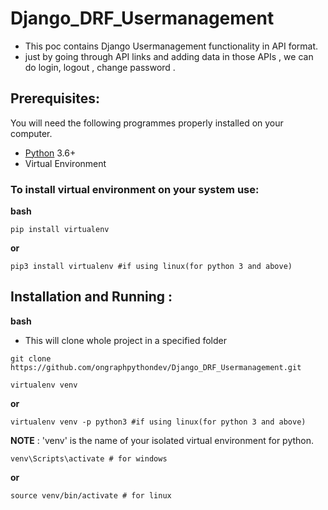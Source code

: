 # Django_DRF_Usermanagement
- This poc contains Django Usermanagement functionality in API format.
- just by going through API links and adding data in those APIs , we can do login, logout , change password .


## Prerequisites:

You will need the following programmes properly installed on your computer.

* [Python](https://www.python.org/) 3.6+
* Virtual Environment

### To install virtual environment on your system use:
**bash**
```
pip install virtualenv
```
**or**
```
pip3 install virtualenv #if using linux(for python 3 and above)
```


## Installation and Running :

**bash**
- This will clone whole project in a specified folder
```
git clone https://github.com/ongraphpythondev/Django_DRF_Usermanagement.git
```


```
virtualenv venv 
```
**or**
```
virtualenv venv -p python3 #if using linux(for python 3 and above)
```
**NOTE** : 'venv' is the name of your isolated virtual environment for python.
```
venv\Scripts\activate # for windows
```
**or**
```
source venv/bin/activate # for linux
```
